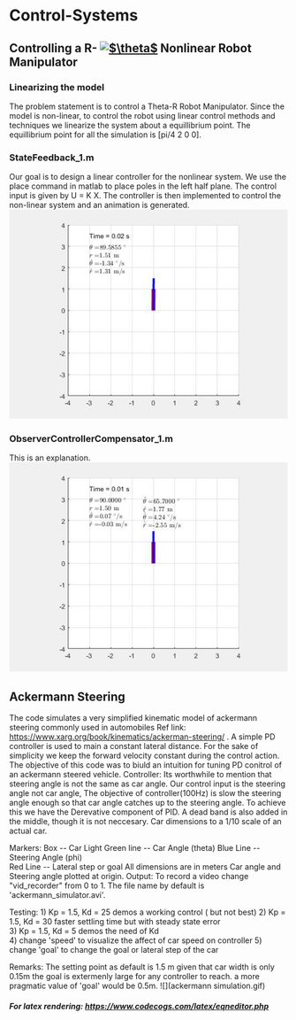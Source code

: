 # Control-Systems
## Controlling a R- <a href="https://www.codecogs.com/eqnedit.php?latex=$\theta$" target="_blank"><img src="https://latex.codecogs.com/gif.latex?$\theta$" title="$\theta$" /></a> Nonlinear Robot Manipulator
### Linearizing the model
The problem statement is to control a Theta-R Robot Manipulator. Since the model is non-linear, to control the robot using linear control methods and techniques we linearize the system about a equillibrium point. The equillibrium point for all the simulation is [pi/4  2  0  0].  
### StateFeedback_1.m
Our goal is to design a linear controller for the nonlinear system. We use the place command in matlab to place poles in the left half plane. The control input is given by U = K X. The controller is then implemented to control the non-linear system and an animation is generated.<br />
![](StateFeedback_1-gif.gif)
### ObserverControllerCompensator_1.m
This is an explanation.<br />
![](ObserverControllerCompensator_1-gif.gif)

## Ackermann Steering
The code simulates a very simplified kinematic model of ackermann steering commonly used in automobiles  Ref link: https://www.xarg.org/book/kinematics/ackerman-steering/ .
A simple PD controller is used to main a constant lateral distance. For the sake of simplicity we keep the forward velocity constant during the control action. The objective of this code was to biuld an intuition for tuning PD conitrol of an ackermann steered vehicle.
Controller: Its worthwhile to mention that steering angle is not the 
             same as car angle. Our control input is the steering angle 
             not car angle, The objective of controller(100Hz) is slow the 
             steering angle enough so that car angle catches up to the
             steering angle. To achieve this we have the Derevative component of
             PID. A dead band is also added in the middle, though it is 
             not neccesary. Car dimensions to a 1/10 scale of an actual car.

Markers:    Box --              Car
             Light Green line -- Car Angle (theta)
             Blue Line --        Steering Angle (phi)        
             Red Line --         Lateral step or goal
             All dimensions are in meters
             Car angle and Steering angle plotted at origin. 
Output: To record a video change "vid_recorder" from 0 to 1. The file
        name by default is 'ackermann_simulator.avi'.
 
Testing:        1) Kp = 1.5, Kd = 25  demos a working control ( but not best)
                2) Kp = 1.5, Kd = 30  faster settling time but with 
                   steady state error         
                 3) Kp = 1.5, Kd = 5   demos the need of Kd               
                 4) change 'speed' to visualize the affect of car speed on
                    controller
                 5) change 'goal' to change the goal or lateral step of the car

Remarks: The setting point as default is 1.5 m given that car width is 
        only 0.15m the goal is extermenly large for any controller to reach.
        a more pragmatic value of 'goal' would be 0.5m. 
![](ackermann simulation.gif)
##### For latex rendering: https://www.codecogs.com/latex/eqneditor.php

